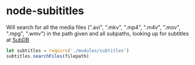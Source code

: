 # node-subititles
Will search for all the media files (".avi", ".mkv", ".mp4", ".m4v", ".mov", ".mpg", ".wmv") in the path given and all subpaths,
looking up for subtitles at [SubDB](http://easysubtitles.com/)

```javascript
let subtitles = require('./modules/subtitles')
subtitles.searchFiles(filepath)
```
